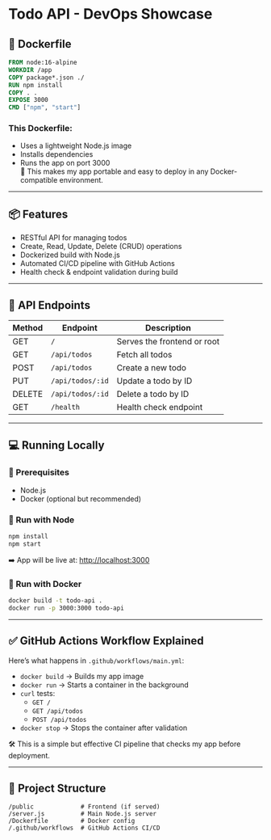 
# Todo API - DevOps Showcase

## 🐳 Dockerfile

```Dockerfile
FROM node:16-alpine
WORKDIR /app
COPY package*.json ./
RUN npm install
COPY . .
EXPOSE 3000
CMD ["npm", "start"]
```

### This Dockerfile:
- Uses a lightweight Node.js image
- Installs dependencies
- Runs the app on port 3000  
🔁 This makes my app portable and easy to deploy in any Docker-compatible environment.

---

## 📦 Features
- RESTful API for managing todos  
- Create, Read, Update, Delete (CRUD) operations  
- Dockerized build with Node.js  
- Automated CI/CD pipeline with GitHub Actions  
- Health check & endpoint validation during build

---

## 🔌 API Endpoints

| Method | Endpoint            | Description               |
|--------|---------------------|---------------------------|
| GET    | `/`                 | Serves the frontend or root |
| GET    | `/api/todos`        | Fetch all todos           |
| POST   | `/api/todos`        | Create a new todo         |
| PUT    | `/api/todos/:id`    | Update a todo by ID       |
| DELETE | `/api/todos/:id`    | Delete a todo by ID       |
| GET    | `/health`           | Health check endpoint     |

---

## 💻 Running Locally

### 💢 Prerequisites
- Node.js  
- Docker (optional but recommended)

### 🔧 Run with Node
```bash
npm install
npm start
```
➡️ App will be live at: [http://localhost:3000](http://localhost:3000)

### 🐳 Run with Docker
```bash
docker build -t todo-api .
docker run -p 3000:3000 todo-api
```

---

## ✅ GitHub Actions Workflow Explained

Here’s what happens in `.github/workflows/main.yml`:

- `docker build` → Builds my app image  
- `docker run` → Starts a container in the background  
- `curl` tests:
  - `GET /`
  - `GET /api/todos`
  - `POST /api/todos`
- `docker stop` → Stops the container after validation  

🛠️ This is a simple but effective CI pipeline that checks my app before deployment.

---

## 📁 Project Structure

```
/public             # Frontend (if served)
/server.js          # Main Node.js server
/Dockerfile         # Docker config
/.github/workflows  # GitHub Actions CI/CD
```
